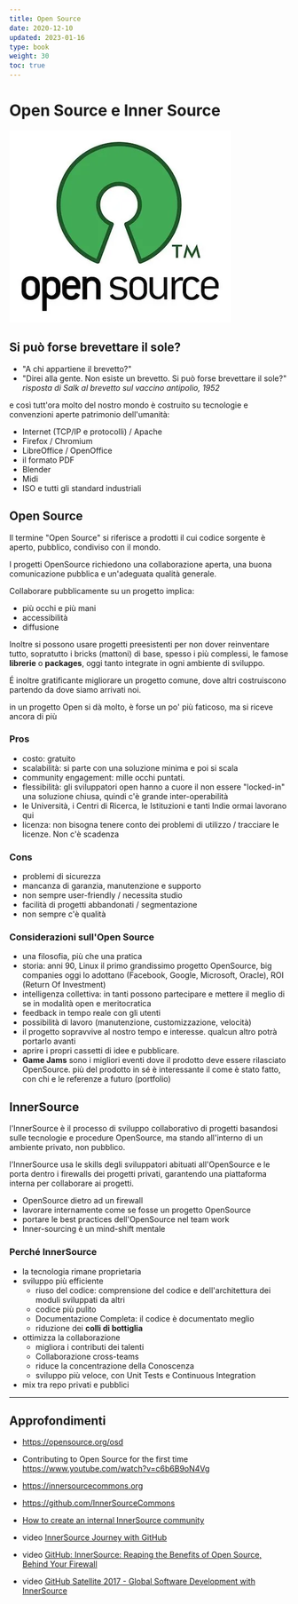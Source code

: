 ```yaml
---
title: Open Source
date: 2020-12-10
updated: 2023-01-16
type: book
weight: 30
toc: true
---
```

# Open Source e Inner Source
![logo_opensource](img/logo_opensource.webp)

## Si può forse brevettare il sole?

- "A chi appartiene il brevetto?"
- "Direi alla gente. Non esiste un brevetto. Si può forse brevettare il sole?"
*risposta di Salk al brevetto sul vaccino antipolio, 1952*

e così tutt'ora molto del nostro mondo è costruito su tecnologie e convenzioni aperte patrimonio dell'umanità:

- Internet (TCP/IP e protocolli) / Apache
- Firefox / Chromium
- LibreOffice / OpenOffice
- il formato PDF
- Blender
- Midi
- ISO e tutti gli standard industriali

## Open Source

Il termine "Open Source" si riferisce a prodotti il cui codice sorgente è aperto, pubblico, condiviso con il mondo.

I progetti OpenSource richiedono una collaborazione aperta, una buona comunicazione pubblica e un'adeguata qualità generale.

Collaborare pubblicamente su un progetto implica:

- più occhi e più mani
- accessibilità
- diffusione

Inoltre si possono usare progetti preesistenti per non dover reinventare tutto, sopratutto i bricks (mattoni) di base, spesso i più complessi, le famose **librerie** o **packages**, oggi tanto integrate in ogni ambiente di sviluppo.

É inoltre gratificante migliorare un progetto comune, dove altri costruiscono partendo da dove siamo arrivati noi.

in un progetto Open si dà molto, è forse un po' più faticoso, ma si riceve ancora di più

### Pros

- costo: gratuito
- scalabilità: si parte con una soluzione minima e poi si scala
- community engagement: mille occhi puntati.
- flessibilità: gli sviluppatori open hanno a cuore il non essere "locked-in" una soluzione chiusa, quindi c'è grande inter-operabilità
- le Università, i Centri di Ricerca, le Istituzioni e tanti Indie ormai lavorano qui
- licenza: non bisogna tenere conto dei problemi di utilizzo / tracciare le licenze. Non c'è scadenza

### Cons

- problemi di sicurezza
- mancanza di garanzia, manutenzione e supporto
- non sempre user-friendly / necessita studio
- facilità di progetti abbandonati / segmentazione
- non sempre c'è qualità

### Considerazioni sull'Open Source

- una filosofia, più che una pratica
- storia: anni 90, Linux il primo grandissimo progetto OpenSource, big companies oggi lo adottano (Facebook, Google, Microsoft, Oracle), ROI (Return Of Investment)
- intelligenza collettiva: in tanti possono partecipare e mettere il meglio di se in modalità open e meritocratica
- feedback in tempo reale con gli utenti
- possibilità di lavoro (manutenzione, customizzazione, velocità)
- il progetto sopravvive al nostro tempo e interesse. qualcun altro potrà portarlo avanti
- aprire i propri cassetti di idee e pubblicare.
- **Game Jams** sono i migliori eventi dove il prodotto deve essere rilasciato OpenSource. più del prodotto in sé è interessante il come è stato fatto, con chi e le referenze a futuro (portfolio)

## InnerSource
l'InnerSource è il processo di sviluppo collaborativo di progetti basandosi sulle tecnologie e procedure OpenSource, ma stando all'interno di un ambiente privato, non pubblico.

l'InnerSource usa le skills degli sviluppatori abituati all'OpenSource e le porta dentro i firewalls dei progetti privati, garantendo una piattaforma interna per collaborare ai progetti.

- OpenSource dietro ad un firewall
- lavorare internamente come se fosse un progetto OpenSource
- portare le best practices dell'OpenSource nel team work
- Inner-sourcing è un mind-shift mentale

### Perché InnerSource

- la tecnologia rimane proprietaria
- sviluppo più efficiente
  - riuso del codice: comprensione del codice e dell'architettura dei moduli sviluppati da altri
  - codice più pulito
  - Documentazione Completa: il codice è documentato meglio
  - riduzione dei **colli di bottiglia**
- ottimizza la collaborazione
  - migliora i contributi dei talenti
  - Collaborazione cross-teams
  - riduce la concentrazione della Conoscenza
  - sviluppo più veloce, con Unit Tests e Continuous Integration
- mix tra repo privati e pubblici

---

## Approfondimenti

- <https://opensource.org/osd>
- Contributing to Open Source for the first time <https://www.youtube.com/watch?v=c6b6B9oN4Vg>

- <https://innersourcecommons.org>
- <https://github.com/InnerSourceCommons>
- [How to create an internal InnerSource community](https://opensource.com/life/16/11/create-internal-innersource-community)
- video [InnerSource Journey with GitHub](https://www.youtube.com/watch?v=MhhBi7o9z90)
- video [GitHub: InnerSource: Reaping the Benefits of Open Source, Behind Your Firewall](https://www.youtube.com/watch?v=sDKN-xyqcNc)
- video [GitHub Satellite 2017 - Global Software Development with InnerSource](https://www.youtube.com/watch?v=64gaATwzXvE)
